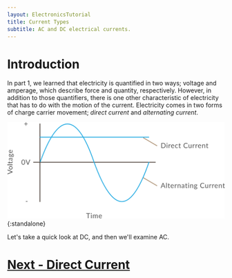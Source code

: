 ```yaml
---
layout: ElectronicsTutorial
title: Current Types
subtitle: AC and DC electrical currents.
---
```


# Introduction

In part 1, we learned that electricity is quantified in two ways; voltage and amperage, which describe force and quantity, respectively. However, in addition to those quantifiers, there is one other characteristic of electricity that has to do with the motion of the current. Electricity comes in two forms of charge carrier movement; _direct current_ and _alternating current_.

![](../AC_DC.svg){:standalone}

Let's take a quick look at DC, and then we'll examine AC.

# [Next - Direct Current](../Direct_Current)
